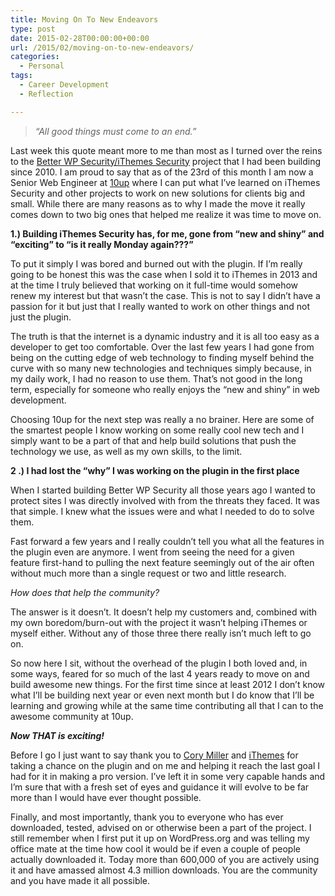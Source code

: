 ```yaml
---
title: Moving On To New Endeavors
type: post
date: 2015-02-28T00:00:00+00:00
url: /2015/02/moving-on-to-new-endeavors/
categories:
  - Personal
tags:
  - Career Development
  - Reflection

---
```

<blockquote class="wp-block-quote is-layout-flow wp-block-quote-is-layout-flow">
  <p>
    <em>“All good things must come to an end.”</em>
  </p>
</blockquote>

Last week this quote meant more to me than most as I turned over the reins to the <a title="iThemes Security on WordPress.org" href="https://wordpress.org/plugins/better-wp-security/" target="_blank" rel="noopener noreferrer">Better WP Security/iThemes Security</a> project that I had been building since 2010. I am proud to say that as of the 23rd of this month I am now a Senior Web Engineer at <a title="10up" href="http://10up.com" target="_blank" rel="noopener noreferrer">10up</a> where I can put what I’ve learned on iThemes Security and other projects to work on&nbsp;new solutions for clients big and small.
While there are many reasons as to why I made the move it really comes down to two&nbsp;big ones that helped me realize it was time to move on.

**1.) Building iThemes Security has, for me, gone from “new and shiny” and “exciting” to “is it really Monday again???”**

To put it simply I was&nbsp;bored and burned&nbsp;out with the plugin. If I’m really going to be honest this was the case when I sold it to iThemes in 2013 and at the time I truly believed that working on it full-time would somehow renew my interest but that wasn’t the case. This is&nbsp;not to say I didn’t have a passion for it but just that I really wanted to work on other things and not just the plugin.

The truth is that the internet is a dynamic industry and it is all too easy as a developer to get too comfortable. Over the last few years I had gone from being on the cutting edge of web technology to finding myself behind the curve with so many new technologies and techniques simply because, in my daily work, I had no reason to use them. That’s not good in the long term, especially for someone who really enjoys the “new and shiny” in web development.

Choosing 10up for the next step&nbsp;was really a no brainer. Here are some of the smartest people I know working on some really cool new tech and I simply want to be a part of that and help build solutions that push&nbsp;the technology we use, as well as my own skills, to the limit.

**2 .)&nbsp;I had lost the “why” I was working on the plugin in the first place**

When I started building Better WP Security all those years ago I wanted to protect sites I was directly involved with from the threats they faced. It was that simple. I knew what the issues were and&nbsp;what I needed to do to solve them.

Fast forward a few years and I really couldn’t tell you what all the features in the plugin even are anymore. I went from seeing the need for a given feature first-hand to pulling the next feature seemingly out of the air&nbsp;often without much more than a single request or two and little research.

_How does that help&nbsp;the community?_

The answer is it doesn’t. It doesn’t help my customers and, combined with my own boredom/burn-out with the project it wasn’t helping iThemes or myself either. Without any of those three there really isn’t much left to go on.

So now here I sit, without the overhead of the plugin I both loved and, in some ways, feared for so much of the last 4 years ready to move on and build awesome new things. For the first time since at least 2012 I don’t know what I’ll be building next year or even next month but I do know that I’ll be learning and growing while at the same time contributing all that I can to the awesome community at 10up.

**_Now THAT is exciting!_**

Before I go I just want to say thank you to <a title="Cory Miller" href="http://corymiller.com" target="_blank" rel="noopener noreferrer">Cory Miller</a> and <a title="iThemes" href="https://ithemes.com" target="_blank" rel="noopener noreferrer">iThemes</a> for taking a chance on the plugin and on me&nbsp;and helping it reach the last goal I had for it in making a pro version. I’ve left it in some very capable hands and I’m sure that with a fresh set of eyes and guidance it will evolve to be far more than I would have ever thought possible.

Finally, and most importantly, thank you to everyone who has ever downloaded, tested, advised on or otherwise been a part of the project. I still remember when I first put it up on WordPress.org and was telling my office mate at the time how cool it would be if even a couple of people actually downloaded it. Today more than 600,000 of you are actively using it and have amassed almost 4.3 million downloads. You are the community and you have made it all possible.